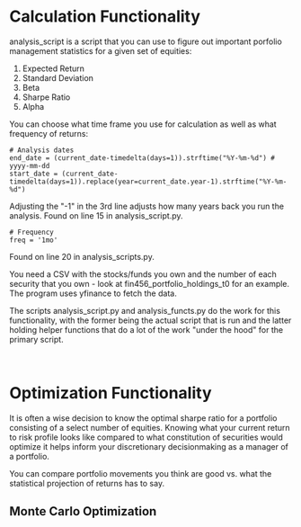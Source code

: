# Calculation Functionality 
analysis_script is a script that you can use to figure out important porfolio management statistics for a given set of equities:
1. Expected Return
2. Standard Deviation
3. Beta
4. Sharpe Ratio
5. Alpha

You can choose what time frame you use for calculation as well as what frequency of returns:
```
# Analysis dates
end_date = (current_date-timedelta(days=1)).strftime("%Y-%m-%d") # yyyy-mm-dd
start_date = (current_date-timedelta(days=1)).replace(year=current_date.year-1).strftime("%Y-%m-%d") 
```
Adjusting the "-1" in the 3rd line adjusts how many years back you run the analysis. Found on line 15 in analysis_script.py.

```
# Frequency
freq = '1mo'
```
Found on line 20 in analysis_scripts.py.


You need a CSV with the stocks/funds you own and the number of each security that you own - look at fin456_portfolio_holdings_t0 for an example. 
The program uses yfinance to fetch the data.

The scripts analysis_script.py and analysis_functs.py do the work for this functionality, with the former being the actual script that is run and the latter holding helper functions that do a lot of the work "under the hood" for the primary script.

<br>

# Optimization Functionality

It is often a wise decision to know the optimal sharpe ratio for a portfolio consisting of a select number of equities. Knowing what your current return to risk profile looks like compared to what constitution of securities would optimize it helps inform your discretionary decisionmaking as a manager of a portfolio. 

You can compare portfolio movements you think are good vs. what the statistical projection of returns has to say. 

## Monte Carlo Optimization

